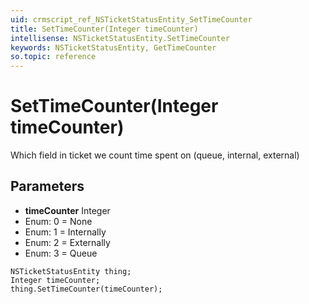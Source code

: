 ```yaml
---
uid: crmscript_ref_NSTicketStatusEntity_SetTimeCounter
title: SetTimeCounter(Integer timeCounter)
intellisense: NSTicketStatusEntity.SetTimeCounter
keywords: NSTicketStatusEntity, GetTimeCounter
so.topic: reference
---
```


# SetTimeCounter(Integer timeCounter)

Which field in ticket we count time spent on (queue, internal, external)

## Parameters

* **timeCounter** Integer
* Enum: 0 = None
* Enum: 1 = Internally
* Enum: 2 = Externally
* Enum: 3 = Queue

```crmscript
NSTicketStatusEntity thing;
Integer timeCounter;
thing.SetTimeCounter(timeCounter);
```

